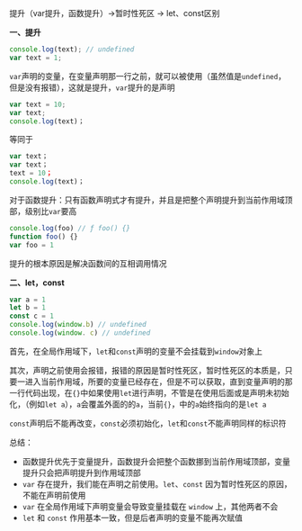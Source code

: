 提升（var提升，函数提升）->暂时性死区 -> let、const区别

**一、提升**

```javascript
console.log(text); // undefined
var text = 1;
```

`var`声明的变量，在变量声明那一行之前，就可以被使用（虽然值是`undefined`，但是没有报错），这就是提升，`var`提升的是声明

```javascript
var text = 10;
var text;
console.log(text)；
```

等同于

```javascript
var text；
var text；
text = 10；
console.log(text)；
```

对于函数提升：只有函数声明式才有提升，并且是把整个声明提升到当前作用域顶部，级别比`var`要高

```javascript
console.log(foo) // ƒ foo() {}
function foo() {}
var foo = 1
```

提升的根本原因是解决函数间的互相调用情况

**二、let，const**

```javascript
var a = 1
let b = 1
const c = 1
console.log(window.b) // undefined
console.log(window. c) // undefined
```

首先，在全局作用域下，`let`和`const`声明的变量不会挂载到`window`对象上

其次，声明之前使用会报错，报错的原因是暂时性死区，暂时性死区的本质是，只要一进入当前作用域，所要的变量已经存在，但是不可以获取，直到变量声明的那一行代码出现，在`{}`中如果使用`let`进行声明，不管是在使用后面或是声明未初始化，（例如`let a`），`a`会覆盖外面的的`a`，当前`{}`，中的`a`始终指向的是`let a`

`const`声明后不能再改变，`const`必须初始化，`let`和`const`不能声明同样的标识符

总结：

- 函数提升优先于变量提升，函数提升会把整个函数挪到当前作用域顶部，变量提升只会把声明提升到作用域顶部
- `var` 存在提升，我们能在声明之前使用。`let`、`const` 因为暂时性死区的原因，不能在声明前使用
- `var` 在全局作用域下声明变量会导致变量挂载在 `window` 上，其他两者不会
- `let` 和 `const` 作用基本一致，但是后者声明的变量不能再次赋值

